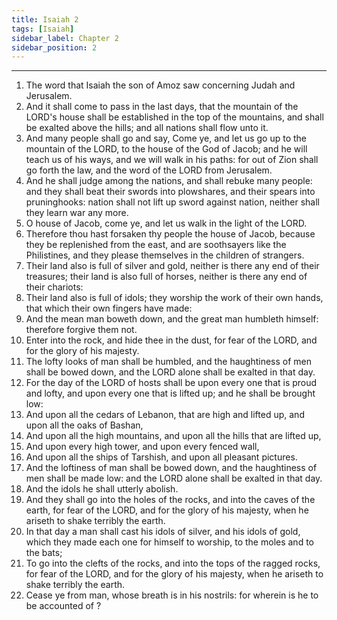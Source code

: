```yaml
---
title: Isaiah 2
tags: [Isaiah]
sidebar_label: Chapter 2
sidebar_position: 2
---
```


---
1. The word that Isaiah the son of Amoz saw concerning Judah and Jerusalem.
2. And it shall come to pass in the last days, that the mountain of the LORD's house shall be established in the top of the mountains, and shall be exalted above the hills; and all nations shall flow unto it.
3. And many people shall go and say, Come ye, and let us go up to the mountain of the LORD, to the house of the God of Jacob; and he will teach us of his ways, and we will walk in his paths: for out of Zion shall go forth the law, and the word of the LORD from Jerusalem.
4. And he shall judge among the nations, and shall rebuke many people: and they shall beat their swords into plowshares, and their spears into pruninghooks: nation shall not lift up sword against nation, neither shall they learn war any more.
5. O house of Jacob, come ye, and let us walk in the light of the LORD.
6. Therefore thou hast forsaken thy people the house of Jacob, because they be replenished from the east, and are soothsayers like the Philistines, and they please themselves in the children of strangers.
7. Their land also is full of silver and gold, neither is there any end of their treasures; their land is also full of horses, neither is there any end of their chariots:
8. Their land also is full of idols; they worship the work of their own hands, that which their own fingers have made:
9. And the mean man boweth down, and the great man humbleth himself: therefore forgive them not.
10. Enter into the rock, and hide thee in the dust, for fear of the LORD, and for the glory of his majesty.
11. The lofty looks of man shall be humbled, and the haughtiness of men shall be bowed down, and the LORD alone shall be exalted in that day.
12. For the day of the LORD of hosts shall be upon every one that is proud and lofty, and upon every one that is lifted up; and he shall be brought low:
13. And upon all the cedars of Lebanon, that are high and lifted up, and upon all the oaks of Bashan,
14. And upon all the high mountains, and upon all the hills that are lifted up,
15. And upon every high tower, and upon every fenced wall,
16. And upon all the ships of Tarshish, and upon all pleasant pictures.
17. And the loftiness of man shall be bowed down, and the haughtiness of men shall be made low: and the LORD alone shall be exalted in that day.
18. And the idols he shall utterly abolish.
19. And they shall go into the holes of the rocks, and into the caves of the earth, for fear of the LORD, and for the glory of his majesty, when he ariseth to shake terribly the earth.
20. In that day a man shall cast his idols of silver, and his idols of gold, which they made each one for himself to worship, to the moles and to the bats;
21. To go into the clefts of the rocks, and into the tops of the ragged rocks, for fear of the LORD, and for the glory of his majesty, when he ariseth to shake terribly the earth.
22. Cease ye from man, whose breath is in his nostrils: for wherein is he to be accounted of ?